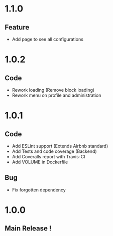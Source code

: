 
# 1.1.0
## Feature
* Add page to see all configurations

# 1.0.2
## Code
* Rework loading (Remove block loading) 
* Rework menu on profile and administration

# 1.0.1
## Code
* Add ESLint support (Extends Airbnb standard)
* Add Tests and code coverage (Backend)
* Add Coveralls report with Travis-CI
* Add VOLUME in Dockerfile

## Bug
* Fix forgotten dependency

# 1.0.0
## Main Release !
